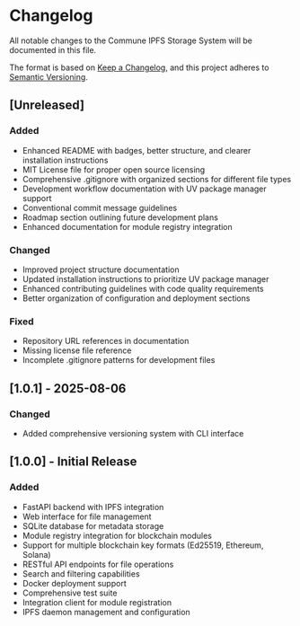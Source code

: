 # Changelog

All notable changes to the Commune IPFS Storage System will be documented in this file.

The format is based on [Keep a Changelog](https://keepachangelog.com/en/1.0.0/),
and this project adheres to [Semantic Versioning](https://semver.org/spec/v2.0.0.html).

## [Unreleased]

### Added
- Enhanced README with badges, better structure, and clearer installation instructions
- MIT License file for proper open source licensing
- Comprehensive .gitignore with organized sections for different file types
- Development workflow documentation with UV package manager support
- Conventional commit message guidelines
- Roadmap section outlining future development plans
- Enhanced documentation for module registry integration

### Changed
- Improved project structure documentation
- Updated installation instructions to prioritize UV package manager
- Enhanced contributing guidelines with code quality requirements
- Better organization of configuration and deployment sections

### Fixed
- Repository URL references in documentation
- Missing license file reference
- Incomplete .gitignore patterns for development files

## [1.0.1] - 2025-08-06

### Changed
- Added comprehensive versioning system with CLI interface

## [1.0.0] - Initial Release

### Added
- FastAPI backend with IPFS integration
- Web interface for file management
- SQLite database for metadata storage
- Module registry integration for blockchain modules
- Support for multiple blockchain key formats (Ed25519, Ethereum, Solana)
- RESTful API endpoints for file operations
- Search and filtering capabilities
- Docker deployment support
- Comprehensive test suite
- Integration client for module registration
- IPFS daemon management and configuration
